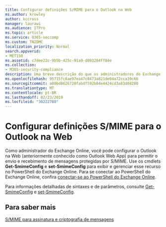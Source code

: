 ```yaml
---
title: Configurar definições S/MIME para o Outlook na Web
ms.author: krowley
author: kccross
manager: laurawi
ms.audience: ITPro
ms.topic: article
ms.service: O365-seccomp
ms.custom: TN2DMC
localization_priority: Normal
search.appverid:
- MET150
ms.assetid: c7dee22c-9b5b-425c-91a9-d093204ff84e
ms.collection:
- M365-security-compliance
description: Uma breve descrição do que os administradores do Exchange Online precisam fazer para exibir e configurar as configurações S/MIME no Outlook na Web no Exchange Online.
ms.openlocfilehash: 95715fc8ae97ea47c8473a821de04a72cca39c66
ms.sourcegitcommit: a80bd8626720fabdf592b84e4424cd3a83d08280
ms.translationtype: MT
ms.contentlocale: pt-BR
ms.lasthandoff: 02/23/2019
ms.locfileid: "30222780"
---
```

# <a name="configure-smime-settings-for-outlook-on-the-web"></a>Configurar definições S/MIME para o Outlook na Web

Como administrador do Exchange Online, você pode configurar o Outlook na Web (anteriormente conhecido como Outlook Web App) para permitir o envio e recebimento de mensagens protegidas por S/MIME. Use os cmdlets **Get-SmimeConfig** e **set-SmimeConfig** para exibir e gerenciar esse recurso no PowerShell do Exchange Online. Para se conectar ao PowerShell do Exchange Online, confira [conectar-se ao PowerShell do Exchange Online](https://go.microsoft.com/fwlink/p/?linkid=396554).
  
Para informações detalhadas de sintaxes e de parâmetros, consulte [Get-SmimeConfig](http://technet.microsoft.com/library/4b29fa89-0840-4fe9-8885-019fcef2e02b.aspx) e [set-SmimeConfig](http://technet.microsoft.com/library/de357ce0-8143-4c36-8032-026292fc63f0.aspx). 
  
## <a name="for-more-information"></a>Para saber mais

[S/MIME para assinatura e criptografia de mensagens](s-mime-for-message-signing-and-encryption.md)
  

